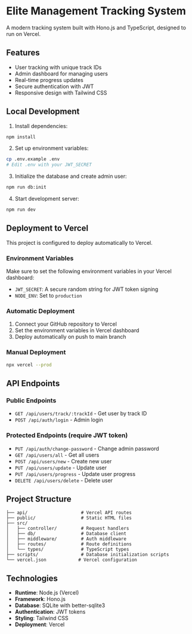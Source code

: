 # Elite Management Tracking System

A modern tracking system built with Hono.js and TypeScript, designed to run on Vercel.

## Features

- User tracking with unique track IDs
- Admin dashboard for managing users
- Real-time progress updates
- Secure authentication with JWT
- Responsive design with Tailwind CSS

## Local Development

1. Install dependencies:
```bash
npm install
```

2. Set up environment variables:
```bash
cp .env.example .env
# Edit .env with your JWT_SECRET
```

3. Initialize the database and create admin user:
```bash
npm run db:init
```

4. Start development server:
```bash
npm run dev
```

## Deployment to Vercel

This project is configured to deploy automatically to Vercel.

### Environment Variables

Make sure to set the following environment variables in your Vercel dashboard:

- `JWT_SECRET`: A secure random string for JWT token signing
- `NODE_ENV`: Set to `production`

### Automatic Deployment

1. Connect your GitHub repository to Vercel
2. Set the environment variables in Vercel dashboard
3. Deploy automatically on push to main branch

### Manual Deployment

```bash
npx vercel --prod
```

## API Endpoints

### Public Endpoints
- `GET /api/users/track/:trackId` - Get user by track ID
- `POST /api/auth/login` - Admin login

### Protected Endpoints (require JWT token)
- `PUT /api/auth/change-password` - Change admin password
- `GET /api/users/all` - Get all users
- `POST /api/users/new` - Create new user
- `PUT /api/users/update` - Update user
- `PUT /api/users/progress` - Update user progress
- `DELETE /api/users/delete` - Delete user

## Project Structure

```
├── api/                    # Vercel API routes
├── public/                 # Static HTML files
├── src/
│   ├── controller/         # Request handlers
│   ├── db/                 # Database client
│   ├── middleware/         # Auth middleware
│   ├── routes/             # Route definitions
│   └── types/              # TypeScript types
├── scripts/                # Database initialization scripts
└── vercel.json            # Vercel configuration
```

## Technologies

- **Runtime**: Node.js (Vercel)
- **Framework**: Hono.js
- **Database**: SQLite with better-sqlite3
- **Authentication**: JWT tokens
- **Styling**: Tailwind CSS
- **Deployment**: Vercel
